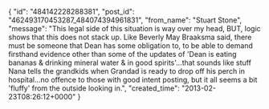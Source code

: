  {
   "id": "484142228288381",
   "post_id": "462493170453287_484074394961831",
   "from_name": "Stuart Stone",
   "message": "This legal side of this situation is way over my head, BUT, logic shows that this does not stack up.  Like Beverly May Braaksma said, there must be someone that Dean has some obligation to, to be able to demand firsthand evidence other than some of the updates of 'Dean is eating bananas & drinking mineral water & in good spirits'...that sounds like stuff Nana tells the grandkids when Grandad is ready to drop off his perch in hospital...no offence to those with good intent posting, but it all seems a bit 'fluffy' from the outside looking in.",
   "created_time": "2013-02-23T08:26:12+0000"
 }
